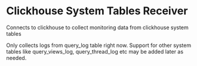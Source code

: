 # Clickhouse System Tables Receiver

Connects to clickhouse to collect monitoring data from clickhouse system tables

Only collects logs from query_log table right now.
Support for other system tables like query_views_log, query_thread_log etc may be added later as needed.
